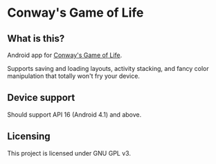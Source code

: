 # Conway's Game of Life
## What is this?

Android app for [Conway's Game of Life](https://en.wikipedia.org/wiki/Conway%27s_Game_of_Life).

Supports saving and loading layouts, activity stacking, and fancy color manipulation that totally won't fry your device.

## Device support

Should support API 16 (Android 4.1) and above. 

## Licensing
This project is licensed under GNU GPL v3.
